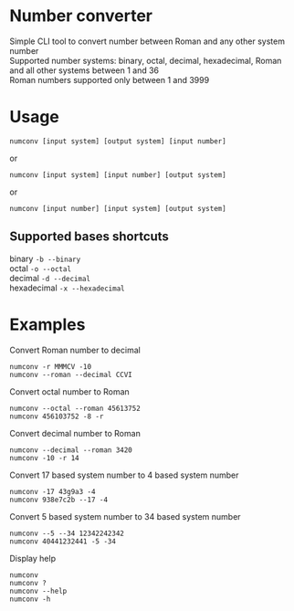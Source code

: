 # Number converter
Simple CLI tool to convert number between Roman and any other system number<br>
Supported number systems: binary, octal, decimal, hexadecimal, Roman and all other systems between 1 and 36<br>
Roman numbers supported only between 1 and 3999

# Usage
    numconv [input system] [output system] [input number]

or

    numconv [input system] [input number] [output system]

or

    numconv [input number] [input system] [output system]


## Supported bases shortcuts
binary `-b --binary`\
octal `-o --octal`\
decimal `-d --decimal`\
hexadecimal `-x --hexadecimal`

# Examples
Convert Roman number to decimal

    numconv -r MMMCV -10
    numconv --roman --decimal CCVI

Convert octal number to Roman

    numconv --octal --roman 45613752
    numconv 456103752 -8 -r

Convert decimal number to Roman

    numconv --decimal --roman 3420
    numconv -10 -r 14

Convert 17 based system number to 4 based system number

    numconv -17 43g9a3 -4
    numconv 938e7c2b --17 -4

Convert 5 based system number to 34 based system number

    numconv --5 --34 12342242342
    numconv 40441232441 -5 -34

Display help

    numconv
    numconv ?
    numconv --help
    numconv -h
